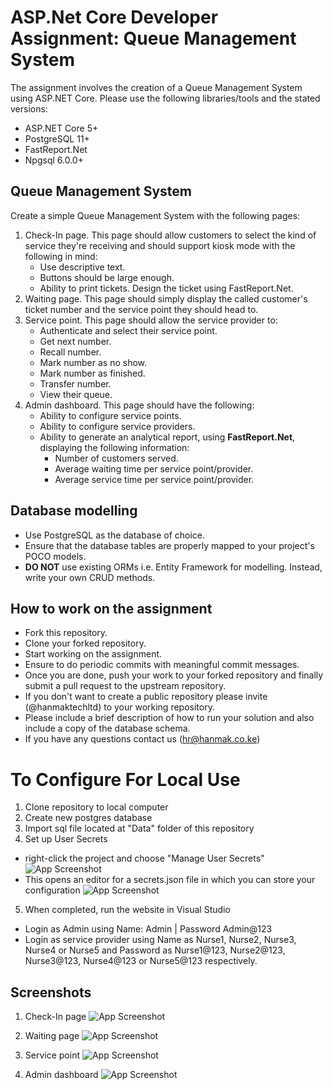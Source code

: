 # ASP.Net Core Developer Assignment: Queue Management System

The assignment involves the creation of a Queue Management System using ASP.NET Core. Please use the following libraries/tools and the stated versions:

- ASP.NET Core 5+
- PostgreSQL 11+
- FastReport.Net
- Npgsql 6.0.0+

## Queue Management System

Create a simple Queue Management System with the following pages:

1. Check-In page. This page should allow customers to select the kind of service they're receiving and should support kiosk mode with the following in mind:
   - Use descriptive text.
   - Buttons should be large enough.
   - Ability to print tickets. Design the ticket using FastReport.Net.
2. Waiting page. This page should simply display the called customer's ticket number and the service point they should head to.
3. Service point. This page should allow the service provider to:
   - Authenticate and select their service point.
   - Get next number.
   - Recall number.
   - Mark number as no show.
   - Mark number as finished.
   - Transfer number.
   - View their queue.
4. Admin dashboard. This page should have the following:
   - Ability to configure service points.
   - Ability to configure service providers.
   - Ability to generate an analytical report, using **FastReport.Net**, displaying the following information:
     - Number of customers served.
     - Average waiting time per service point/provider.
     - Average service time per service point/provider.

## Database modelling

- Use PostgreSQL as the database of choice.
- Ensure that the database tables are properly mapped to your project's POCO models.
- **DO NOT** use existing ORMs i.e. Entity Framework for modelling. Instead, write your own CRUD methods.

## How to work on the assignment

- Fork this repository.
- Clone your forked repository.
- Start working on the assignment.
- Ensure to do periodic commits with meaningful commit messages.
- Once you are done, push your work to your forked repository and finally submit a pull request to the upstream repository.
- If you don't want to create a public repository please invite (@hanmaktechltd) to your working repository.
- Please include a brief description of how to run your solution and also include a copy of the database schema.
- If you have any questions contact us (<hr@hanmak.co.ke>)



# To Configure For Local Use

1. Clone repository to local computer
2. Create new postgres database 
3. Import sql file located at "Data" folder of this repository 
4. Set up User Secrets
- right-click the project and choose "Manage User Secrets"
![App Screenshot](https://github.com/mikemathu/aspnetcore-assignment/blob/main/Queue%20Management%20System/Queue%20Management%20System/wwwroot/Screenshots/manageUserSecrets.PNG)
- This opens an editor for a secrets.json file in which you can store your configuration
![App Screenshot](https://github.com/mikemathu/aspnetcore-assignment/blob/main/Queue%20Management%20System/Queue%20Management%20System/wwwroot/Screenshots/secretJson.PNG)

5. When completed, run the website in Visual Studio
- Login as Admin using Name: Admin | Password Admin@123
- Login as service provider using Name as Nurse1, Nurse2, Nurse3, Nurse4 or Nurse5 and Password as Nurse1@123, Nurse2@123, Nurse3@123, Nurse4@123 or Nurse5@123 respectively.


## Screenshots
1. Check-In page
![App Screenshot](https://github.com/mikemathu/aspnetcore-assignment/blob/main/Queue%20Management%20System/Queue%20Management%20System/wwwroot/Screenshots/Check-In%20page.PNG)


2. Waiting page
![App Screenshot](https://github.com/mikemathu/aspnetcore-assignment/blob/main/Queue%20Management%20System/Queue%20Management%20System/wwwroot/Screenshots/Waiting%20Page.PNG)

3. Service point
![App Screenshot](https://github.com/mikemathu/aspnetcore-assignment/blob/main/Queue%20Management%20System/Queue%20Management%20System/wwwroot/Screenshots/Service%20point.PNG)

4. Admin dashboard
![App Screenshot](https://github.com/mikemathu/aspnetcore-assignment/blob/main/Queue%20Management%20System/Queue%20Management%20System/wwwroot/Screenshots/Admin%20Page.PNG)
